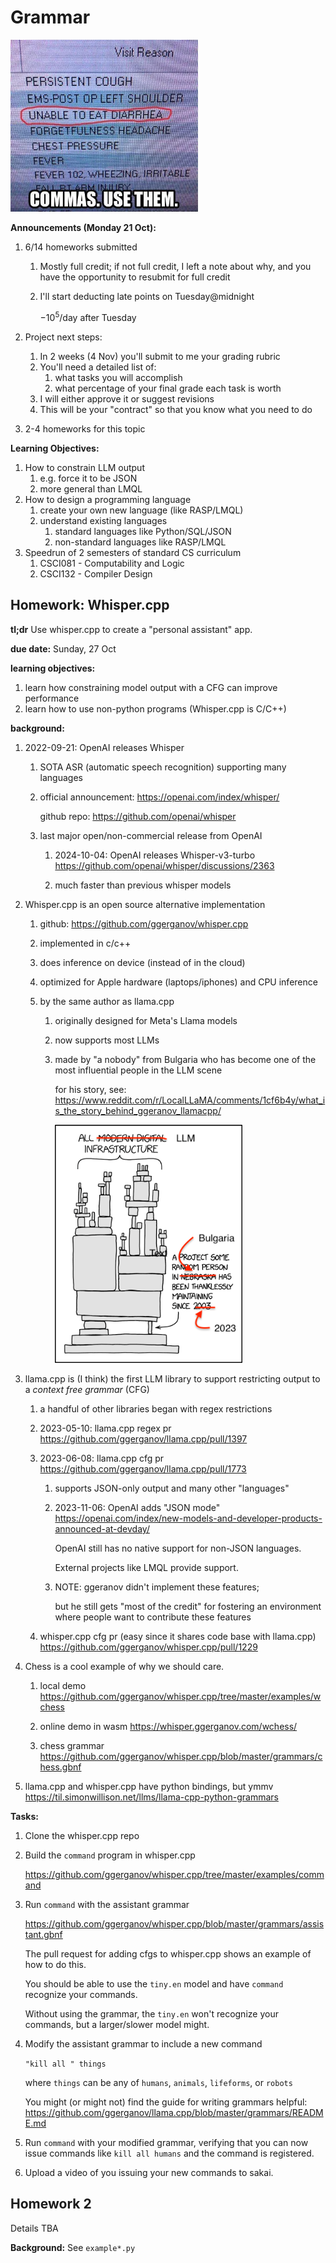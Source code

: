 # Grammar

<img src=img/meme.webp width=300px />

**Announcements (Monday 21 Oct):**

1. 6/14 homeworks submitted
    1. Mostly full credit; if not full credit, I left a note about why, and you have the opportunity to resubmit for full credit
    1. I'll start deducting late points on Tuesday@midnight

         $-10^5$/day after Tuesday

1. Project next steps:
    1. In 2 weeks (4 Nov) you'll submit to me your grading rubric
    1. You'll need a detailed list of:
        1. what tasks you will accomplish
        1. what percentage of your final grade each task is worth
    1. I will either approve it or suggest revisions
    1. This will be your "contract" so that you know what you need to do

1. 2-4 homeworks for this topic

**Learning Objectives:**

1. How to constrain LLM output
    1. e.g. force it to be JSON
    1. more general than LMQL
1. How to design a programming language
    1. create your own new language (like RASP/LMQL)
    1. understand existing languages
        1. standard languages like Python/SQL/JSON
        1. non-standard languages like RASP/LMQL
1. Speedrun of 2 semesters of standard CS curriculum
    1. CSCI081 - Computability and Logic
    1. CSCI132 - Compiler Design

## Homework: Whisper.cpp

**tl;dr**
Use whisper.cpp to create a "personal assistant" app.

**due date:** Sunday, 27 Oct

**learning objectives:**

1. learn how constraining model output with a CFG can improve performance
1. learn how to use non-python programs (Whisper.cpp is C/C++)

**background:**

1. 2022-09-21: OpenAI releases Whisper

    1. SOTA ASR (automatic speech recognition) supporting many languages

    1. official announcement: <https://openai.com/index/whisper/>

       github repo: <https://github.com/openai/whisper>

    1. last major open/non-commercial release from OpenAI

        1. 2024-10-04: OpenAI releases Whisper-v3-turbo <https://github.com/openai/whisper/discussions/2363>

        1. much faster than previous whisper models

1. Whisper.cpp is an open source alternative implementation

    1. github: <https://github.com/ggerganov/whisper.cpp>

    1. implemented in c/c++ 

    1. does inference on device (instead of in the cloud)

    1. optimized for Apple hardware (laptops/iphones) and CPU inference

    1. by the same author as llama.cpp
        1. originally designed for Meta's Llama models
        1. now supports most LLMs
        1. made by "a nobody" from Bulgaria who has become one of the most influential people in the LLM scene

            for his story, see: <https://www.reddit.com/r/LocalLLaMA/comments/1cf6b4y/what_is_the_story_behind_ggeranov_llamacpp/>

            <img src=img/ggeranov.png width=300px />

1. llama.cpp is (I think) the first LLM library to support restricting output to a *context free grammar* (CFG)

    1. a handful of other libraries began with regex restrictions

    1. 2023-05-10: llama.cpp regex pr <https://github.com/ggerganov/llama.cpp/pull/1397>

    1. 2023-06-08: llama.cpp cfg pr <https://github.com/ggerganov/llama.cpp/pull/1773>

        1. supports JSON-only output and many other "languages"

        1. 2023-11-06: OpenAI adds "JSON mode" <https://openai.com/index/new-models-and-developer-products-announced-at-devday/>

            OpenAI still has no native support for non-JSON languages.

            External projects like LMQL provide support.

        1. NOTE: ggeranov didn't implement these features;

            but he still gets "most of the credit" for fostering an environment where people want to contribute these features
    
    1. whisper.cpp cfg pr (easy since it shares code base with llama.cpp) <https://github.com/ggerganov/whisper.cpp/pull/1229>

1. Chess is a cool example of why we should care.

    1. local demo <https://github.com/ggerganov/whisper.cpp/tree/master/examples/wchess>

    1. online demo in wasm <https://whisper.ggerganov.com/wchess/>

    1. chess grammar <https://github.com/ggerganov/whisper.cpp/blob/master/grammars/chess.gbnf>

1. llama.cpp and whisper.cpp have python bindings, but ymmv <https://til.simonwillison.net/llms/llama-cpp-python-grammars>

**Tasks:**

1. Clone the whisper.cpp repo

1. Build the `command` program in whisper.cpp

    <https://github.com/ggerganov/whisper.cpp/tree/master/examples/command>

1. Run `command` with the assistant grammar

    <https://github.com/ggerganov/whisper.cpp/blob/master/grammars/assistant.gbnf>

    The pull request for adding cfgs to whisper.cpp shows an example of how to do this.

    You should be able to use the `tiny.en` model and have `command` recognize your commands.

    Without using the grammar, the `tiny.en` won't recognize your commands, but a larger/slower model might.

1. Modify the assistant grammar to include a new command

    `"kill all " things`

    where `things` can be any of `humans`, `animals`, `lifeforms`, or `robots`

    You might (or might not) find the guide for writing grammars helpful: <https://github.com/ggerganov/llama.cpp/blob/master/grammars/README.md>

1. Run `command` with your modified grammar, verifying that you can now issue commands like `kill all humans` and the command is registered.

1. Upload a video of you issuing your new commands to sakai.

## Homework 2

Details TBA

**Background:** See `example*.py`

<!--
## Part 0: What is Language?

## Part 1: Types of Languages

Noam Chomsky:
1. <https://en.wikipedia.org/wiki/Chomsky_hierarchy>

Regular languages:

1. regular expression

Context free:

1. Nested parentheses
1. $a^nb^n$
1. HTML <https://stackoverflow.com/a/1732454>

## Part 2: Language Controversies

1. <https://en.wikipedia.org/wiki/Linguistics_wars>

1. <https://www.astralcodexten.com/p/your-book-review-how-language-began#footnote-anchor-4-146070825>

1. Famous AI researcher Peter Norvig explains and challenges Chomsky's ideas: <https://norvig.com/chomsky.html>

## Part 3: 

Examples of constrained generation:

1. LMQL: <https://lmql.ai/>

1. Regular expressions: <https://github.com/r2d4/rellm>

Example grammars:

1. sqlite3 <https://www.sqlite.org/lang.html>

1. python3

    - in code: <https://docs.python.org/3/reference/grammar.html>
    - documentation: <https://docs.python.org/3/reference/lexical_analysis.html#other-tokens>

1. YAML has no reference grammar <https://github.com/yaml/yaml-grammar>

    YAML is notorious for lots of footguns

    1. <https://ruudvanasseldonk.com/2023/01/11/the-yaml-document-from-hell>
    1. <https://noyaml.com/>

    TOML is an alternative to YAML and does have a reference grammar <https://github.com/toml-lang/toml/blob/1.0.0/toml.abnf>

1. RASP <https://github.com/tech-srl/RASP/blob/main/RASP_support/RASP.g4>

1. url rfc <https://datatracker.ietf.org/doc/html/rfc3986#section-3>

1. json rfc <https://datatracker.ietf.org/doc/html/rfc7159#section-2>

1. jsonSchema <https://cswr.github.io/JsonSchema/spec/grammar/>
-->

<!--
## Homework 2

Use Lark to restrict LLM to CFG: <https://github.com/r2d4/parserllm/blob/main/examples/example.py>
-->
